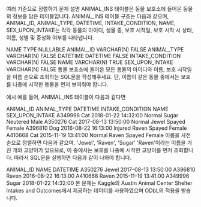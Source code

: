 여러 기준으로 정렬하기
문제 설명
ANIMAL_INS 테이블은 동물 보호소에 들어온 동물의 정보를 담은 테이블입니다. ANIMAL_INS 테이블 구조는 다음과 같으며, ANIMAL_ID, ANIMAL_TYPE, DATETIME, INTAKE_CONDITION, NAME, SEX_UPON_INTAKE는 각각 동물의 아이디, 생물 종, 보호 시작일, 보호 시작 시 상태, 이름, 성별 및 중성화 여부를 나타냅니다.

NAME	TYPE	NULLABLE
ANIMAL_ID	VARCHAR(N)	FALSE
ANIMAL_TYPE	VARCHAR(N)	FALSE
DATETIME	DATETIME	FALSE
INTAKE_CONDITION	VARCHAR(N)	FALSE
NAME	VARCHAR(N)	TRUE
SEX_UPON_INTAKE	VARCHAR(N)	FALSE
동물 보호소에 들어온 모든 동물의 아이디와 이름, 보호 시작일을 이름 순으로 조회하는 SQL문을 작성해주세요. 단, 이름이 같은 동물 중에서는 보호를 나중에 시작한 동물을 먼저 보여줘야 합니다.

예시
예를 들어, ANIMAL_INS 테이블이 다음과 같다면

ANIMAL_ID	ANIMAL_TYPE	DATETIME	INTAKE_CONDITION	NAME	SEX_UPON_INTAKE
A349996	Cat	2018-01-22 14:32:00	Normal	Sugar	Neutered Male
A350276	Cat	2017-08-13 13:50:00	Normal	Jewel	Spayed Female
A396810	Dog	2016-08-22 16:13:00	Injured	Raven	Spayed Female
A410668	Cat	2015-11-19 13:41:00	Normal	Raven	Spayed Female
이름을 사전 순으로 정렬하면 다음과 같으며, 'Jewel', 'Raven', 'Sugar'
'Raven'이라는 이름을 가진 개와 고양이가 있으므로, 이 중에서는 보호를 나중에 시작한 고양이를 먼저 조회합니다.
따라서 SQL문을 실행하면 다음과 같이 나와야 합니다.

ANIMAL_ID	NAME	DATETIME
A350276	Jewel	2017-08-13 13:50:00
A396810	Raven	2016-08-22 16:13:00
A410668	Raven	2015-11-19 13:41:00
A349996	Sugar	2018-01-22 14:32:00
본 문제는 Kaggle의 Austin Animal Center Shelter Intakes and Outcomes에서 제공하는 데이터를 사용하였으며 ODbL의 적용을 받습니다.